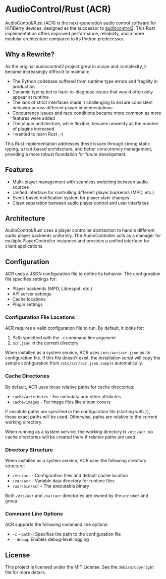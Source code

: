 # AudioControl/Rust (ACR)

AudioControl/Rust (ACR) is the next-generation audio control software for HiFiBerry devices, designed as the successor to [audiocontrol2](https://github.com/hifiberry/audiocontrol2). This Rust implementation offers improved performance, reliability, and a more modular architecture compared to its Python predecessor.

## Why a Rewrite?

As the original audiocontrol2 project grew in scope and complexity, it became increasingly difficult to maintain:

- The Python codebase suffered from runtime type errors and fragility in production
- Dynamic typing led to hard-to-diagnose issues that would often only appear at runtime
- The lack of strict interfaces made it challenging to ensure consistent behavior across different player implementations
- Concurrency issues and race conditions became more common as more features were added
- The plugin architecture, while flexible, became unwieldy as the number of plugins increased
- I wanted to learn Rust ;-)

This Rust implementation addresses these issues through strong static typing, a trait-based architecture, and better concurrency management, providing a more robust foundation for future development.

## Features

- Multi-player management with seamless switching between audio sources
- Unified interface for controlling different player backends (MPD, etc.)
- Event-based notification system for player state changes
- Clean separation between audio player control and user interfaces

## Architecture

AudioControl/Rust uses a player controller abstraction to handle different audio player backends uniformly. The AudioController acts as a manager for multiple PlayerController instances and provides a unified interface for client applications.

## Configuration

ACR uses a JSON configuration file to define its behavior. The configuration file specifies settings for:

- Player backends (MPD, Librespot, etc.)
- API server settings
- Cache locations
- Plugin settings

### Configuration File Locations

ACR requires a valid configuration file to run. By default, it looks for:

1. Path specified with the `-c` command line argument
2. `acr.json` in the current directory

When installed as a system service, ACR uses `/etc/acr/acr.json` as its configuration file. 
If this file doesn't exist, the installation script will copy the sample configuration 
from `/etc/acr/acr.json.sample` automatically.

### Cache Directories

By default, ACR uses these relative paths for cache directories:
- `cache/attributes` - For metadata and other attributes
- `cache/images` - For image files like album covers

If absolute paths are specified in the configuration file (starting with `/`), those exact paths will be used. Otherwise, paths are relative to the current working directory.

When running as a system service, the working directory is `/etc/acr`, so cache directories will be created there if relative paths are used.

### Directory Structure

When installed as a system service, ACR uses the following directory structure:
- `/etc/acr` - Configuration files and default cache location
- `/var/acr` - Variable data directory for runtime files
- `/usr/bin/acr` - The executable binary

Both `/etc/acr` and `/var/acr` directories are owned by the `acr` user and group.

### Command Line Options

ACR supports the following command line options:

- `-c <path>`: Specifies the path to the configuration file
- `--debug`: Enables debug-level logging

## License

This project is licensed under the MIT License. See the `debian/copyright` file for more details.